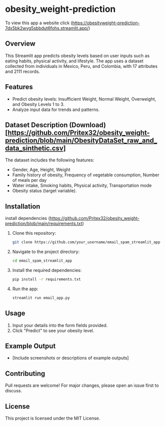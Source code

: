 # obesity_weight-prediction

To view this app a website click (https://obesityweight-prediction-7dx5bk2wvg5sbbdut6fohs.streamlit.app/)
## Overview
This Streamlit app predicts obesity levels based on user inputs such as eating habits, physical activity, and lifestyle. 
The app uses a dataset collected from individuals in Mexico, Peru, and Colombia, with 17 attributes and 2111 records.

## Features
- Predict obesity levels: Insufficient Weight, Normal Weight, Overweight, and Obesity Levels 1 to 3.
- Analyze input data for trends and patterns.

## Dataset Description (Download)[https://github.com/Pritex32/obesity_weight-prediction/blob/main/ObesityDataSet_raw_and_data_sinthetic.csv]
The dataset includes the following features:
- Gender, Age, Height, Weight
- Family history of obesity, Frequency of vegetable consumption, Number of meals per day
- Water intake, Smoking habits, Physical activity, Transportation mode
- Obesity status (target variable).

## Installation
install dependencies (https://github.com/Pritex32/obesity_weight-prediction/blob/main/requirements.txt)
1. Clone this repository:
   ```bash
   git clone https://github.com/your_username/email_spam_streamlit_app.git
   ```
2. Navigate to the project directory:
   ```bash
   cd email_spam_streamlit_app
   ```
3. Install the required dependencies:
   ```bash
   pip install -r requirements.txt
   ```
4. Run the app:
   ```bash
   streamlit run email_app.py
   ```

## Usage
1. Input your details into the form fields provided.
2. Click "Predict" to see your obesity level.

## Example Output
- [Include screenshots or descriptions of example outputs]

## Contributing
Pull requests are welcome! For major changes, please open an issue first to discuss.

## License
This project is licensed under the MIT License.
